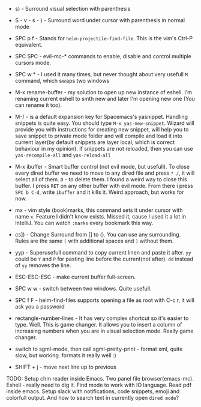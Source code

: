 - s) - Surround visual selection with parenthesis
- S - v - s - ) - Surround word under cursor with parenthesis in normal mode
- SPC p f - Stands for `helm-projectile-find-file`. This is the vim's Ctrl-P equivalent.

- SPC SPC - evil-mc-* commands to enable, disable and control multiple cursors mode.
- SPC w * - I used it many times, but never thought about very usefull `M` command, which swaps two windows

- M-x rename-buffer - my solution to open up new instance of eshell. I'm renaming current eshell to smth new and later I'm opening new one (You can rename it too).

- M-/ - is a default expansion key for Spacemacs's yasnippet. Handling snippets is quite easy. You should type `M-x yas-new-snippet`. Wizard will provide you with instructions for creating new snippet, will help you to save snippet to private mode folder and will compile and load it into current layer(by default snippets are layer local, which is correct behaviour in my opinion). If snippets are not reloaded, then you can use `yas-recompile-all` and `yas-reload-all`

- M-x ibuffer - Smart buffer control (not evil mode, but usefull). To close every dired buffer we need to move to any dired file and press `* /`, it will select all of them. `D` - to delete them. I found a weird way to close this buffer. I press `RET` on any other buffer with evil mode. From there i press `SPC b C-d`, write `ibuffer` and it kills it. Weird approach, but works for now.

- mx - vim style (book)marks, this command sets it under cursor with name `x`. Feature I didn't know exists. Missed it, cause I used it a lot in IntelliJ. You can watch `:marks` every bookmark this way.

- cs]) - Change Surround from [] to (). You can use any surrounding. Rules are the same `(` with additional spaces and `)` without them.

- yyp - Superusefull command to copy current linen and paste it after. `yy` could be `Y` and `P` for pasting line before the current(not after). `dd` instead of `yy` removes
the line.

- ESC-ESC-ESC - make current buffer full-screen.

- SPC w w - switch between two windows. Quite usefull.

- SPC f F - helm-find-files supports opening a file as root with C-c r, it will ask you a password

- rectangle-number-lines - It has very complex shortcut so it's easier to type. Well. This is game changer. It allows you to insert a column of increasing numbers when you are in visual selection mode. Really game changer.

- switch to sgml-mode, then call sgml-pretty-print - format xml, quite slow, but working. formats it really well :)

- SHIFT + j - move next line up to previous

TODO: Setup chm reader inside Emacs. Two panel file browser(emacs-mc). Eshell - really need to dig it. Find mode to work with IO language. Read pdf inside emacs. Setup slack with notifications, code snippets, emoji and colorfull output. And how to search text in currently open `dired mode`?
